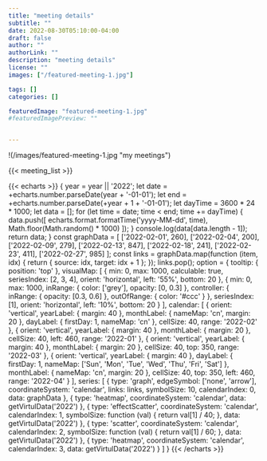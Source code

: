 ```yaml
---
title: "meeting details"
subtitle: ""
date: 2022-08-30T05:10:00-04:00
draft: false
author: ""
authorLink: ""
description: "meeting details"
license: ""
images: ["/featured-meeting-1.jpg"]

tags: []
categories: []

featuredImage: "featured-meeting-1.jpg"
#featuredImagePreview: ""


---
```



!(/images/featured-meeting-1.jpg "my meetings")

{{< meeting_list >}}

{{< echarts >}}
{ year = year || '2022';
  let date = +echarts.number.parseDate(year + '-01-01');
  let end = +echarts.number.parseDate(+year + 1 + '-01-01');
  let dayTime = 3600 * 24 * 1000;
  let data = [];
  for (let time = date; time < end; time += dayTime) {
    data.push([
      echarts.format.formatTime('yyyy-MM-dd', time),
      Math.floor(Math.random() * 1000)
    ]);
  }
  console.log(data[data.length - 1]);
  return data;
}
const graphData = [
  ['2022-02-01', 260],
  ['2022-02-04', 200],
  ['2022-02-09', 279],
  ['2022-02-13', 847],
  ['2022-02-18', 241],
  ['2022-02-23', 411],
  ['2022-02-27', 985]
];
const links = graphData.map(function (item, idx) {
  return {
    source: idx,
    target: idx + 1
  };
});
links.pop();
option = {
  tooltip: {
    position: 'top'
  },
  visualMap: [
    {
      min: 0,
      max: 1000,
      calculable: true,
      seriesIndex: [2, 3, 4],
      orient: 'horizontal',
      left: '55%',
      bottom: 20
    },
    {
      min: 0,
      max: 1000,
      inRange: {
        color: ['grey'],
        opacity: [0, 0.3]
      },
      controller: {
        inRange: {
          opacity: [0.3, 0.6]
        },
        outOfRange: {
          color: '#ccc'
        }
      },
      seriesIndex: [1],
      orient: 'horizontal',
      left: '10%',
      bottom: 20
    }
  ],
  calendar: [
    {
      orient: 'vertical',
      yearLabel: {
        margin: 40
      },
      monthLabel: {
        nameMap: 'cn',
        margin: 20
      },
      dayLabel: {
        firstDay: 1,
        nameMap: 'cn'
      },
      cellSize: 40,
      range: '2022-02'
    },
    {
      orient: 'vertical',
      yearLabel: {
        margin: 40
      },
      monthLabel: {
        margin: 20
      },
      cellSize: 40,
      left: 460,
      range: '2022-01'
    },
    {
      orient: 'vertical',
      yearLabel: {
        margin: 40
      },
      monthLabel: {
        margin: 20
      },
      cellSize: 40,
      top: 350,
      range: '2022-03'
    },
    {
      orient: 'vertical',
      yearLabel: {
        margin: 40
      },
      dayLabel: {
        firstDay: 1,
        nameMap: ['Sun', 'Mon', 'Tue', 'Wed', 'Thu', 'Fri', 'Sat']
      },
      monthLabel: {
        nameMap: 'cn',
        margin: 20
      },
      cellSize: 40,
      top: 350,
      left: 460,
      range: '2022-04'
    }
  ],
  series: [
    {
      type: 'graph',
      edgeSymbol: ['none', 'arrow'],
      coordinateSystem: 'calendar',
      links: links,
      symbolSize: 10,
      calendarIndex: 0,
      data: graphData
    },
    {
      type: 'heatmap',
      coordinateSystem: 'calendar',
      data: getVirtulData('2022')
    },
    {
      type: 'effectScatter',
      coordinateSystem: 'calendar',
      calendarIndex: 1,
      symbolSize: function (val) {
        return val[1] / 40;
      },
      data: getVirtulData('2022')
    },
    {
      type: 'scatter',
      coordinateSystem: 'calendar',
      calendarIndex: 2,
      symbolSize: function (val) {
        return val[1] / 60;
      },
      data: getVirtulData('2022')
    },
    {
      type: 'heatmap',
      coordinateSystem: 'calendar',
      calendarIndex: 3,
      data: getVirtulData('2022')
    }
  ]
}
{{< /echarts >}}
